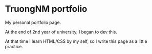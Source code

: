 # TruongNM portfolio

My personal portfolio page.

At the end of 2nd year of university, I began to dev this.

At that time I learn HTML/CSS by my self, so I write this page as a little practice.
